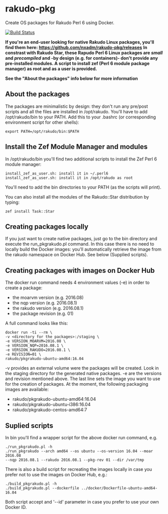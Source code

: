 # rakudo-pkg
Create OS packages for Rakudo Perl 6 using Docker.

[![Build Status](https://travis-ci.org/nxadm/rakudo-pkg.svg?branch=master)](https://travis-ci.org/nxadm/rakudo-pkg)

**If you're an end-user looking for native Rakudo Linux packages, you'll find them here: https://github.com/nxadm/rakudo-pkg/releases**
**In constrast with Rakudo Star, these Rapudo Perl 6 Linux packages are _small_ and _precompiled_ and -by design (e.g. for containers)- don't provide any pre-installed modules. A script to install zef (Perl 6 module package manager) as root and as a user is provided.**

**See the "About the packages" info below for more information**

## About the packages
The packages are minimalistic by design: they don't run any pre/post scripts
and all the files are installed in /opt/rakudo. You'll have to add
/opt/rakudo/bin to your PATH. Add this to your .bashrc (or corresponding
environment script for other shells):
```
export PATH=/opt/rakudo/bin:$PATH
```
## Install the Zef Module Manager and modules
In /opt/rakudo/bin you'll find two additional scripts to install the Zef Perl 6 module
manager:
```
install_zef_as_user.sh: install it in ~/.perl6
install_zef_as_user.sh: install it in /opt/rakudo as root
```
You'll need to add the bin directories to your PATH (as the scripts will print).

You can also install all the modules of the Rakudo::Star distribution by typing:
```
zef install Task::Star
```
## Creating packages locally
If you just want to create native packages, just go to the bin directory and
execute the run_pkgrakudo.pl command. In this case there is no need to
locally build the Docker images: you'll automatically retrieve the image from
the rakudo namespace on Docker Hub. See below (Supplied scripts).

## Creating packages with images on Docker Hub
The docker run command needs 4 environment values (-e) in order to create a
package:
- the moarvm version (e.g. 2016.08)
- the nqp version (e.g. 2016.08.1)
- the rakudo version (e.g. 2016.08.1)
- the package revision (e.g. 01)

A full command looks like this:
```
docker run -ti --rm \
-v <directory for the packages>:/staging \
-e VERSION_MOARVM=2016.08 \
-e VERSION_NQP=2016.08.1 \
-e VERSION_RAKUDO=2016.08.1 \
-e REVISION=01 \
rakudo/pkgrakudo-ubuntu-amd64:16.04
```

-v provides an external volume were the packages will be created. Look in the
staging directory for the generated native packages.
-e are the versions and revision mentioned above.
The last line sets the image you want to use for the creation of packages.
At the moment, the following packaging images are available:
- rakudo/pkgrakudo-ubuntu-amd64:16.04
- rakudo/pkgrakudo-ubuntu-i386:16.04
- rakudo/pkgrakudo-centos-amd64:7

## Suplied scripts
In bin you'll find a wrapper script for the above docker run command, e.g.
```
./run_pkgrakudo.pl -h
./run_pkgrakudo --arch amd64 --os ubuntu --os-version 16.04 --moar 2016.08
--nqp 2016.08.1 --rakudo 2016.08.1 --pkg-rev 01 --dir /var/tmp
```

There is also a build script for recreating the images locally in case you
prefer not to use the images on Docker Hub, e.g.:
```
./build_pkgrakudo.pl -h
./build_pkgrakudo.pl --dockerfile ../docker/Dockerfile-ubuntu-amd64-16.04
```

Both script accept and '--id' parameter in case you prefer to use your own
Docker ID.
